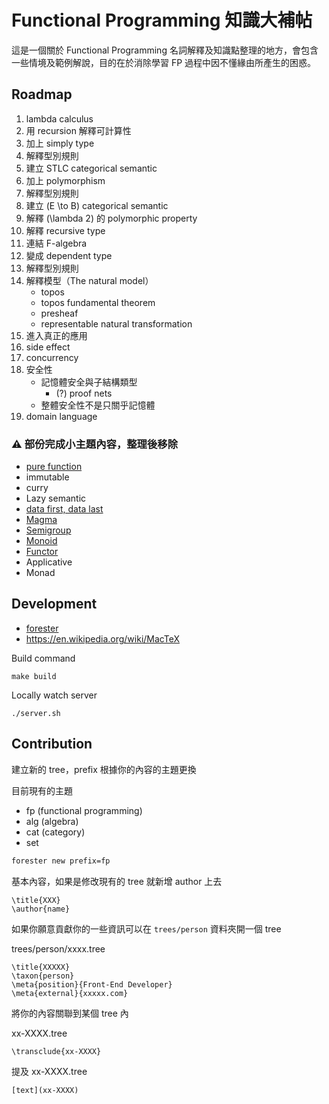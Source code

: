 # Functional Programming 知識大補帖

這是一個關於 Functional Programming 名詞解釋及知識點整理的地方，會包含一些情境及範例解說，目的在於消除學習 FP 過程中因不懂緣由所產生的困惑。

## Roadmap

1. lambda calculus
2. 用 recursion 解釋可計算性
3. 加上 simply type
4. 解釋型別規則
5. 建立 STLC categorical semantic
6. 加上 polymorphism
7. 解釋型別規則
8. 建立 \(E \to B\) categorical semantic
9. 解釋 \(\lambda 2\) 的 polymorphic property
10. 解釋 recursive type
11. 連結 F-algebra
12. 變成 dependent type
13. 解釋型別規則
14. 解釋模型（The natural model）
    - topos
    - topos fundamental theorem
    - presheaf
    - representable natural transformation
15. 進入真正的應用
16. side effect
17. concurrency
18. 安全性
    - 記憶體安全與子結構類型
      - (?) proof nets
    - 整體安全性不是只關乎記憶體
19. domain language

### ⚠️ 部份完成小主題內容，整理後移除

- [pure function](./trees/fp-000J.tree)
- immutable
- curry
- Lazy semantic
- [data first, data last](./trees/fp-0002.tree)
- [Magma](./trees/alg-0001.tree)
- [Semigroup](./trees/alg-0003.tree)
- [Monoid](./trees/alg-0005.tree)
- [Functor](./trees/cat-0003.tree)
- Applicative
- Monad

## Development

- [forester](https://www.jonmsterling.com/jms-005P.xml)
- https://en.wikipedia.org/wiki/MacTeX

Build command

```shell
make build
```

Locally watch server

```shell
./server.sh
```

## Contribution

建立新的 tree，prefix 根據你的內容的主題更換

目前現有的主題

- fp (functional programming)
- alg (algebra)
- cat (category)
- set

```bash
forester new prefix=fp
```

基本內容，如果是修改現有的 tree 就新增 author 上去

```text
\title{XXX}
\author{name}
```

如果你願意貢獻你的一些資訊可以在 `trees/person` 資料夾開一個 tree

trees/person/xxxx.tree

```text
\title{XXXXX}
\taxon{person}
\meta{position}{Front-End Developer}
\meta{external}{xxxxx.com}
```

將你的內容關聯到某個 tree 內

xx-XXXX.tree

```text
\transclude{xx-XXXX}
```

提及 xx-XXXX.tree

```text
[text](xx-XXXX)
```
